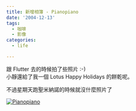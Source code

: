 ```yaml
---
title: 新增相簿 - Pianopiano
date: '2004-12-13'
tags:
  - 咖啡
  - 影像
categories:
  - life

---
```

跟 Flutter 去的時候拍了些照片 :-)  
小靜還給了我一個 Lotus Happy Holidays 的餅乾呢。  
  
不過星期天跑聖米納諾的時候就沒什麼照片了  
  
[![Pianopiano](http://wshlab2.ee.kuas.edu.tw/%7Eyurenju/albums/pianopiano/img_0641.thumb.jpg)](http://wshlab2.ee.kuas.edu.tw/%7Eyurenju/gallery/pianopiano)